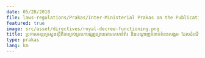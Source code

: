 ```yaml
---
date: 05/28/2018
file: laws-regulations/Prakas/Inter-Ministerial Prakas on the Publication Controls of Website and Social Media Processing via Internet in the Kingdom of Cambodia.pdf
featured: true
image: src/asset/directives/royal-decree-functioning.png
title: ប្រកាសអន្តរក្រសួងស្តីពីការគ្រប់គ្រងការផ្សព្វផ្សាយតាមគេហទំព័រ និងបណ្តាញទំនាក់ទំនងសង្គម ដែលដំណើរការតាមប្រព័ន្ធអ៊ិនធឺណិតនៅព្រះរាជាណាចក្រកម្ពុជា
type: prakas
lang: km
---
```

